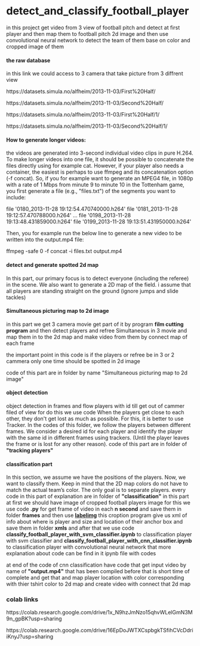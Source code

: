 # detect_and_classify_football_player
<p>in this project get video from 3 view of football pitch and detect at first player and then map them to football pitch 2d image and then use convolutional neural network to detect the team of them base on color and cropped image of them <p>
<h4><b>the raw database</b></h4>
<p> in this link we could access to 3 camera that take picture from 3 diffrent view</p>
<p>https://datasets.simula.no/alfheim/2013-11-03/First%20Half/</p>
<p>https://datasets.simula.no/alfheim/2013-11-03/Second%20Half/</p>
<p>https://datasets.simula.no/alfheim/2013-11-03/First%20Half/1/</p>
<p>https://datasets.simula.no/alfheim/2013-11-03/Second%20Half/1/</p>

<h4><b>How to generate longer videos:</b></h4>
<p>the videos are generated into 3-second individual video clips in pure H.264. To make longer videos into one file, it should be possible to concatenate the files directly using for example cat. However, if your player also needs a container, the easiest is perhaps to use ffmpeg and its concatenation option (-f concat). So, if you for example want to generate an MPEG4 file, in 1080p with a rate of 1 Mbps from minute 9 to minute 10 in the Tottenham game, you first generate a file (e.g., "files.txt") of the segments you want to include:

file '0180_2013-11-28 19:12:54.470740000.h264'
file '0181_2013-11-28 19:12:57.470788000.h264'
...
file '0198_2013-11-28 19:13:48.431859000.h264'
file '0199_2013-11-28 19:13:51.431950000.h264'   

Then, you for example run the below line to generate a new video to be written into the output.mp4 file:

ffmpeg -safe 0 -f concat -i files.txt output.mp4</p>

<h4><b>detect and generate spotted 2d map</b></h4>
<p>In this part, our primary focus is to detect everyone (including the referee) in the
scene. We also want to generate a 2D map of the field.
i assume that all players are standing straight on the ground (ignore jumps and slide tackles)</p>

<h4><b>Simultaneous picturing map to 2d image</b></h4>
<p>in this part we get 3 camera movie get part of it by program <b>film cutting program</b> and then detect players and refree Simultaneous in 3 movie and map them in to the 2d map and make video from them by connect map of each frame </p>
<p>the important point in this code is if the players or refree be in 3 or 2 cammera only one time should be spotted in 2d image</p>
<p>code of this part are in folder by name "Simultaneous picturing map to 2d image"

<h4><b>object detection</b></h4>
<p>object detection in frames and flow players with id till get out of cammer filed of view
for do this we use code When the players get close to each other, they don't get lost as much as possible. For this, it is better to use Tracker.
In the codes of this folder, we follow the players between different frames. We consider a desired id for each player and identify the player with the same id in different frames using trackers. (Until the player leaves the frame or is lost for any other reason).
code of this part are in folder of <b>"tracking players"</b>
</p>
<h4><b>classification part</b></h4>
<p>In this section, we assume we have the positions of the players. Now, we want to classify them. Keep in mind that the 2D map colors do not have to match the actual team’s color. The only goal is to separate players.
every code in this part of explanation are in folder of <b>"classification"</b>
in this part at first we should have image of cropped football players image for this we use code <b>.py</b> for get frame of video in each <b>n second</b> and save them in folder <b>frames</b> and then use <b><a href="https://github.com/tzutalin/labelImg">labelimg</a></b> this croption program give us xml of info about where is player and size and location of their anchor box and save them in folder <b>xmls</b> and after that we use code <b>classify_football_player_with_svm_classifier.ipynb</b> to classification player with svm classifier and <b>classify_football_player_with_cnn_classifier.ipynb</b> to classification player with convolutional neural network that more explanation about code can be find in it ipynb file with codes</p>
<p>at end of the code of cnn classification have code that get input video by name of <b>"output.mp4"</b> that has been compiled before that is short time of complete and get that and map player location with color corresponding with thier tshirt color to 2d map and create video with connect that 2d map</p>
<h3>colab links</h3>
<p>https://colab.research.google.com/drive/1x_N9hzJmNzo15qhvWLelGmN3M9n_gpBK?usp=sharing</p>
<p>https://colab.research.google.com/drive/16EpDoJWTXCspbgkTSfihCVcDdriiKnyJ?usp=sharing</p>
